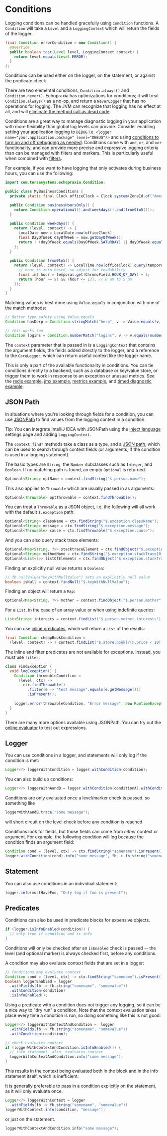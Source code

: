 # Conditions

Logging conditions can be handled gracefully using `Condition` functions.  A `Condition` will take a `Level` and a `LoggingContext` which will return the fields of the logger.

```java
final Condition errorCondition = new Condition() {
  @Override
  public boolean test(Level level, LoggingContext context) {
    return level.equals(Level.ERROR);
  }
};
```

Conditions can be used either on the logger, on the statement, or against the predicate check.

There are two elemental conditions, `Condition.always()` and `Condition.never()`.  Echopraxia has optimizations for conditions; it will treat `Condition.always()` as a no-op, and return a `NeverLogger` that has no operations for logging.  The JVM can recognize that logging has no effect at all, and will [eliminate the method call as dead code](https://shipilev.net/jvm/anatomy-quarks/27-compiler-blackholes/).

Conditions are a great way to manage diagnostic logging in your application with more flexibility than global log levels can provide. Consider enabling setting your application logging to `DEBUG` i.e. `<logger name="your.application.package" level="DEBUG"/>` and using [conditions to turn on and off debugging as needed](https://tersesystems.com/blog/2019/07/22/targeted-diagnostic-logging-in-production/).  Conditions come with `and`, `or`, and `xor` functionality, and can provide more precise and expressive logging criteria than can be managed with filters and markers.  This is particularly useful when combined with [filters](#filters).

For example, if you want to have logging that only activates during business hours, you can use the following:

```java
import com.tersesystems.echopraxia.Condition;

public class MyBusinessConditions {
  private static final Clock officeClock = Clock.system(ZoneId.of("America/Los_Angeles")) ;

  public Condition businessHoursOnly() {
    return Condition.operational().and(weekdays().and(from9to5()));
  }
  
  public Condition weekdays() {
    return (level, context) -> {
      LocalDate now = LocalDate.now(officeClock);
      final DayOfWeek dayOfWeek = now.getDayOfWeek();
      return ! (dayOfWeek.equals(DayOfWeek.SATURDAY) || dayOfWeek.equals(DayOfWeek.SUNDAY));
    };
  }
  
  public Condition from9to5() {
    return (level, context) -> LocalTime.now(officeClock).query(temporal -> {
      // hour is zero based, so adjust for readability
      final int hour = temporal.get(ChronoField.HOUR_OF_DAY) + 1;
      return (hour >= 9) && (hour <= 17); // 8 am to 5 pm
    });
  }
}
```

Matching values is best done using `Value.equals` in conjunction with one of the match methods:

```java
// Better type safety using Value.equals
Condition hasDerp = Condition.stringMatch("herp", v -> Value.equals(v, Value.string("herp")))

// this works too
Condition logins = Condition.numberMatch("logins", v -> v.equals(number(1)));
```

The `context` parameter that is passed in is a `LoggingContext` that contains the argument fields, the fields added directly to the logger, and a reference to the `CoreLogger`, which can return useful context like the logger name.

This is only a part of the available functionality in conditions.  You can tie conditions directly to a backend, such as a database or key/value store, or trigger them to work in response to an exception or unusual metrics.  See the [redis example](https://github.com/tersesystems/echopraxia-examples/tree/main/redis), [jmx example](https://github.com/tersesystems/echopraxia-examples/tree/main/jmx), [metrics example](https://github.com/tersesystems/echopraxia-examples/tree/main/metrics), and [timed diagnostic example](https://github.com/tersesystems/echopraxia-examples/tree/main/timed-diagnostic).

## JSON Path

In situations where you're looking through fields for a condition, you can use [JSONPath](https://github.com/json-path/JsonPath#jayway-jsonpath) to find values from the logging context in a condition.

Tip: You can integrate IntelliJ IDEA with JSONPath using the [inject language](https://www.jetbrains.com/idea/guide/tips/evaluate-json-path-expressions/) settings page and adding `LoggingContext`.

The `context.find*` methods take a class as a type, and a [JSON path](https://www.ietf.org/archive/id/draft-ietf-jsonpath-base-03.html), which can be used to search through context fields (or arguments, if the condition is used in a logging statement).

The basic types are `String`, the `Number` subclasses such as `Integer`, and `Boolean`.  If no matching path is found, an empty `Optional` is returned.

```java
Optional<String> optName = context.findString("$.person.name");
```

This also applies to `Throwable` which are usually passed in as arguments:

```java
Optional<Throwable> optThrowable = context.findThrowable();
```

You can treat a `Throwable` as a JSON object, i.e. the following will all work with the default `$.exception` path:

```java
Optional<String> className = ctx.findString("$.exception.className");
Optional<String> message = ctx.findString("$.exception.message");
Optional<Throwable> cause = ctx.findThrowable("$.exception.cause");
```

And you can also query stack trace elements:

```java
Optional<Map<String, ?>> stacktraceElement = ctx.findObject("$.exception.stackTrace[0]")
Optional<String> methodName = ctx.findString("$.exception.stackTrace[0].methodName");
Optional<List<?>> listOfElements = ctx.findObject("$.exception.stackTrace[5..10]")
```

Finding an explicitly null value returns a `boolean`:

```java
// fb.nullValue("keyWithNullValue") sets an explicitly null value
boolean isNull = context.findNull("$.keyWithNullValue");
```

Finding an object will return a `Map`:

```java
Optional<Map<String, ?>> mother = context.findObject("$.person.mother");
```

For a `List`, in the case of an array value or when using indefinite queries:

```java
List<String> interests = context.findList("$.person.mother.interests");
```

You can use [inline predicates](https://github.com/json-path/JsonPath#inline-predicates), which will return a `List` of the results:

```java
final Condition cheapBookCondition =
  (level, context) -> ! context.findList("$.store.book[?(@.price < 10)]").isEmpty();
```

The inline and filter predicates are not available for exceptions. Instead, you must use `filter`:

```java
class FindException {
  void logException() {
    Condition throwableCondition =
      (level, ctx) ->
        ctx.findThrowable()
          .filter(e -> "test message".equals(e.getMessage()))
          .isPresent();
    
    logger.error(throwableCondition, "Error message", new RuntimeException("test message"));
  }
}
```

There are many more options available using JSONPath.  You can try out the [online evaluator](https://jsonpath.herokuapp.com/) to test out expressions.

## Logger

You can use conditions in a logger, and statements will only log if the condition is met:

```java
Logger<?> loggerWithCondition = logger.withCondition(condition);
```

You can also build up conditions:

```java
Logger<?> loggerWithAandB = logger.withCondition(conditionA).withCondition(conditionB);
```

Conditions are only evaluated once a level/marker check is passed, so something like

```java
loggerWithAandB.trace("some message");
```

will short circuit on the level check before any condition is reached.

Conditions look for fields, but those fields can come from *either* context or argument.  For example, the following condition will log because the condition finds an argument field:

```java
Condition cond = (level, ctx) -> ctx.findString("somename").isPresent();
logger.withCondition(cond).info("some message", fb -> fb.string("somename", "somevalue")); // matches argument
```

## Statement

You can also use conditions in an individual statement:

```java
logger.info(mustHaveFoo, "Only log if foo is present");
```

## Predicates

Conditions can also be used in predicate blocks for expensive objects.

```java
if (logger.isInfoEnabled(condition)) {
  // only true if condition and is info  
}
```

Conditions will only be checked after an `isEnabled` check is passed -- the level (and optional marker) is always checked first, before any conditions.

A condition may also evaluate context fields that are set in a logger:

```java
// Conditions may evaluate context
Condition cond = (level, ctx) -> ctx.findString("somename").isPresent();
boolean loggerEnabled = logger
  .withFields(fb -> fb.string("somename", "somevalue"))
  .withCondition(condition)
  .isInfoEnabled();
```

Using a predicate with a condition does not trigger any logging, so it can be a nice way to "dry run" a condition.  Note that the context evaluation takes place every time a condition is run, so doing something like this is not good:

```java
Logger<?> loggerWithContextAndCondition =  logger
  .withFields(fb -> fb.string("somename", "somevalue"))
  .withCondition(condition);

// check evaluates context
if (loggerWithContextAndCondition.isInfoEnabled()) {
  // info statement _also_ evaluates context
  loggerWithContextAndCondition.info("some message");
}
```

This results in the context being evaluated both in the block and in the info statement itself, which is inefficient.

It is generally preferable to pass in a condition explicitly on the statement, as it will only evaluate once.

```java
Logger<?> loggerWithContext = logger
  .withFields(fb -> fb.string("somename", "somevalue"))
loggerWithContext.info(condition, "message");
```

or just on the statement.

```java
loggerWithContextAndCondition.info("some message");
```